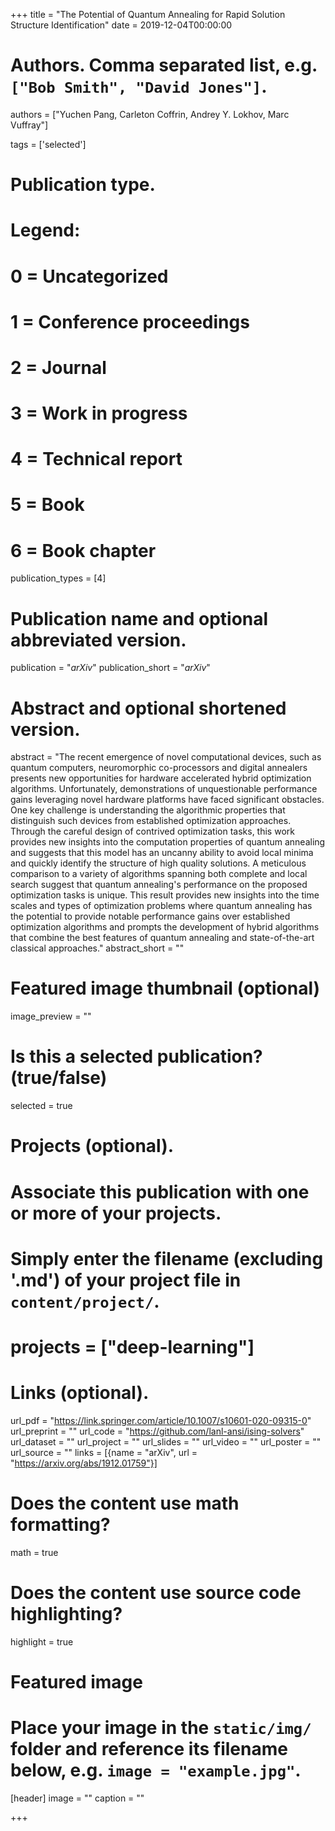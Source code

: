 +++
title = "The Potential of Quantum Annealing for Rapid Solution Structure Identification"
date = 2019-12-04T00:00:00

# Authors. Comma separated list, e.g. `["Bob Smith", "David Jones"]`.
authors = ["Yuchen Pang, Carleton Coffrin, Andrey Y. Lokhov, Marc Vuffray"]

tags = ['selected']

# Publication type.
# Legend:
# 0 = Uncategorized
# 1 = Conference proceedings
# 2 = Journal
# 3 = Work in progress
# 4 = Technical report
# 5 = Book
# 6 = Book chapter
publication_types = [4]

# Publication name and optional abbreviated version.
publication = "*arXiv*"
publication_short = "*arXiv*"

# Abstract and optional shortened version.
abstract = "The recent emergence of novel computational devices, such as quantum computers, neuromorphic co-processors and digital annealers presents new opportunities for hardware accelerated hybrid optimization algorithms. Unfortunately, demonstrations of unquestionable performance gains leveraging novel hardware platforms have faced significant obstacles. One key challenge is understanding the algorithmic properties that distinguish such devices from established optimization approaches. Through the careful design of contrived optimization tasks, this work provides new insights into the computation properties of quantum annealing and suggests that this model has an uncanny ability to avoid local minima and quickly identify the structure of high quality solutions. A meticulous comparison to a variety of algorithms spanning both complete and local search suggest that quantum annealing's performance on the proposed optimization tasks is unique. This result provides new insights into the time scales and types of optimization problems where quantum annealing has the potential to provide notable performance gains over established optimization algorithms and prompts the development of hybrid algorithms that combine the best features of quantum annealing and state-of-the-art classical approaches."
abstract_short = ""

# Featured image thumbnail (optional)
image_preview = ""

# Is this a selected publication? (true/false)
selected = true

# Projects (optional).
#   Associate this publication with one or more of your projects.
#   Simply enter the filename (excluding '.md') of your project file in `content/project/`.
# projects = ["deep-learning"]

# Links (optional).
url_pdf = "https://link.springer.com/article/10.1007/s10601-020-09315-0"
url_preprint = ""
url_code = "https://github.com/lanl-ansi/ising-solvers"
url_dataset = ""
url_project = ""
url_slides = ""
url_video = ""
url_poster = ""
url_source = ""
links = [{name = "arXiv", url = "https://arxiv.org/abs/1912.01759"}]

# Does the content use math formatting?
math = true

# Does the content use source code highlighting?
highlight = true

# Featured image
# Place your image in the `static/img/` folder and reference its filename below, e.g. `image = "example.jpg"`.
[header]
image = ""
caption = ""

+++

